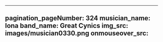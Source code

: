 ------
pagination_pageNumber: 324
musician_name: Iona
band_name: Great Cynics
img_src: images/musician0330.png
onmouseover_src: 
------